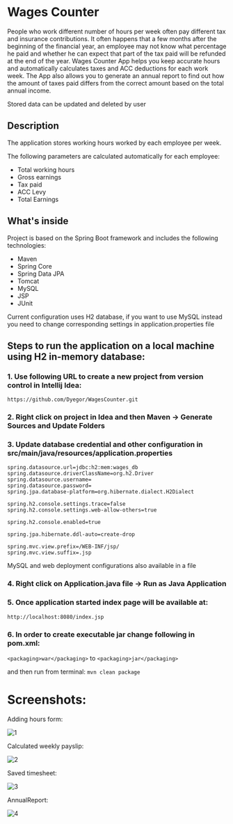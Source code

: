 # Wages Counter

People who work different number of hours per week often pay different tax and insurance contributions. It often happens
 that a few months after the beginning of the financial year, an employee may not know what percentage he paid and 
 whether he can expect that part of the tax paid will be refunded at the end of the year. 
 Wages Counter App helps you keep accurate hours and automatically calculates taxes and ACC deductions for each work week. 
 The App also allows you to generate an annual report to find out how the amount of taxes paid differs from the correct amount 
 based on the total annual income.
 
Stored data can be updated and deleted by user

## Description

The application stores working hours worked by each employee per week.
 
The following parameters are calculated automatically for each employee:
* Total working hours
* Gross earnings
* Tax paid
* ACC Levy
* Total Earnings

## What's inside

Project is based on the Spring Boot framework and includes the following technologies:
* Maven
* Spring Core
* Spring Data JPA
* Tomcat
* MySQL
* JSP
* JUnit

Current configuration uses H2 database, if you want to use MySQL instead you need to change corresponding settings in application.properties file

## Steps to run the application on a local machine using H2 in-memory database:
### 1. Use following URL to create a new project from version control in Intellij Idea:
```
https://github.com/Dyegor/WagesCounter.git
```
### 2. Right click on project in Idea and then Maven -> Generate Sources and Update Folders

### 3. Update database credential and other configuration in src/main/java/resources/application.properties 
```
spring.datasource.url=jdbc:h2:mem:wages_db
spring.datasource.driverClassName=org.h2.Driver
spring.datasource.username=
spring.datasource.password=
spring.jpa.database-platform=org.hibernate.dialect.H2Dialect

spring.h2.console.settings.trace=false
spring.h2.console.settings.web-allow-others=true

spring.h2.console.enabled=true

spring.jpa.hibernate.ddl-auto=create-drop

spring.mvc.view.prefix=/WEB-INF/jsp/
spring.mvc.view.suffix=.jsp
```
MySQL and web deployment configurations also available in a file

### 4. Right click on Application.java file -> Run as Java Application

### 5. Once application started index page will be available at:
```http://localhost:8080/index.jsp```

### 6. In order to create executable jar change following in pom.xml:
```<packaging>war</packaging>``` 
to
```<packaging>jar</packaging>```

and then run from terminal:
```mvn clean package```

# Screenshots:
Adding hours form:

![1](https://user-images.githubusercontent.com/18030933/89760605-d66bcb80-db40-11ea-9c55-be6933bf81fa.jpg)

Calculated weekly payslip:

![2](https://user-images.githubusercontent.com/18030933/89760611-d8358f00-db40-11ea-9553-652a022ae1f5.jpg)

Saved timesheet:

![3](https://user-images.githubusercontent.com/18030933/89760614-d966bc00-db40-11ea-9f87-6a5b6b306e53.jpg)

AnnualReport:

![4](https://user-images.githubusercontent.com/18030933/89760616-da97e900-db40-11ea-9180-710971b73b89.jpg)


